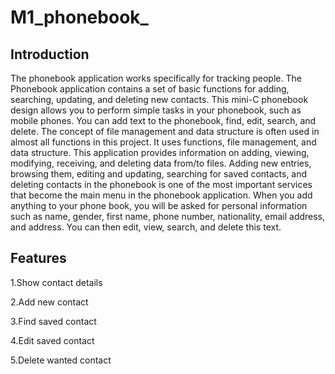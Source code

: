# M1_phonebook_

## Introduction
The phonebook application works specifically for tracking people. The Phonebook application contains a set of basic functions for adding, searching, updating, and deleting new contacts. This mini-C phonebook design allows you to perform simple tasks in your phonebook, such as mobile phones. You can add text to the phonebook, find, edit, search, and delete. The concept of file management and data structure is often used in almost all functions in this project.  It uses functions, file management, and data structure. This application provides information on adding, viewing, modifying, receiving, and deleting data from/to files. Adding new entries, browsing them, editing and updating, searching for saved contacts, and deleting contacts in the phonebook is one of the most important services that become the main menu in the phonebook application. When you add anything to your phone book, you will be asked for personal information such as name, gender, first name, phone number, nationality, email address, and address. You can then edit, view, search, and delete this text.

## Features
1.Show contact details

2.Add new contact

3.Find saved contact

4.Edit saved contact

5.Delete wanted contact
